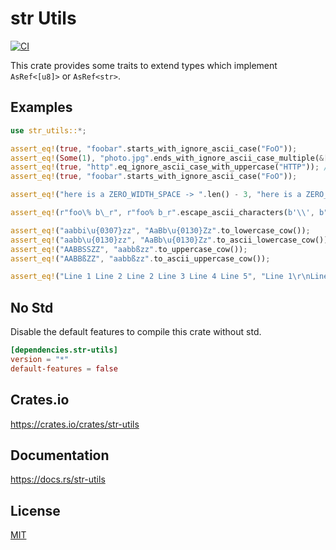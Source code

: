 str Utils
====================

[![CI](https://github.com/magiclen/str-utils/actions/workflows/ci.yml/badge.svg)](https://github.com/magiclen/str-utils/actions/workflows/ci.yml)

This crate provides some traits to extend types which implement `AsRef<[u8]>` or `AsRef<str>`.

## Examples

```rust
use str_utils::*;

assert_eq!(true, "foobar".starts_with_ignore_ascii_case("FoO"));
assert_eq!(Some(1), "photo.jpg".ends_with_ignore_ascii_case_multiple(&[".png", ".jpg", ".gif"]));
assert_eq!(true, "http".eq_ignore_ascii_case_with_uppercase("HTTP")); // faster than `eq_ignore_ascii_case`
assert_eq!(true, "foobar".starts_with_ignore_ascii_case("FoO"));

assert_eq!("here is a ZERO_WIDTH_SPACE -> ​".len() - 3, "here is a ZERO_WIDTH_SPACE -> ​".remove_all_invisible_characters().len());

assert_eq!(r"foo\% b\_r", r"foo% b_r".escape_ascii_characters(b'\\', b"%_"));

assert_eq!("aabbi\u{0307}zz", "AaBb\u{0130}Zz".to_lowercase_cow());
assert_eq!("aabb\u{0130}zz", "AaBb\u{0130}Zz".to_ascii_lowercase_cow());
assert_eq!("AABBSSZZ", "aabbßzz".to_uppercase_cow());
assert_eq!("AABBßZZ", "aabbßzz".to_ascii_uppercase_cow());

assert_eq!("Line 1 Line 2 Line 2 Line 3 Line 4 Line 5", "Line 1\r\nLine 2\r\nLine 2\rLine 3\nLine 4\nLine 5".replace_newlines_with_space());
```

## No Std

Disable the default features to compile this crate without std.

```toml
[dependencies.str-utils]
version = "*"
default-features = false
```

## Crates.io

https://crates.io/crates/str-utils

## Documentation

https://docs.rs/str-utils

## License

[MIT](LICENSE)
